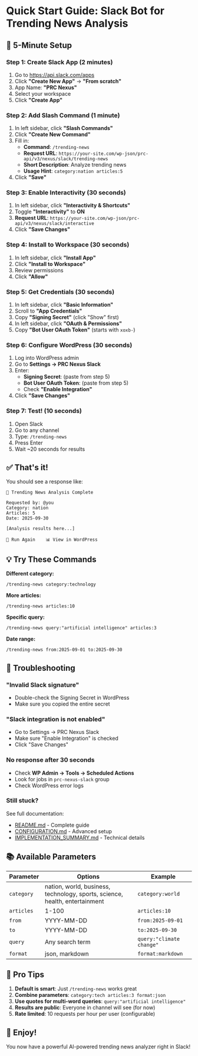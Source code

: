 # Quick Start Guide: Slack Bot for Trending News Analysis

## 🚀 5-Minute Setup

### Step 1: Create Slack App (2 minutes)

1. Go to <https://api.slack.com/apps>
2. Click **"Create New App"** → **"From scratch"**
3. App Name: **"PRC Nexus"**
4. Select your workspace
5. Click **"Create App"**

### Step 2: Add Slash Command (1 minute)

1. In left sidebar, click **"Slash Commands"**
2. Click **"Create New Command"**
3. Fill in:
    - **Command**: `/trending-news`
    - **Request URL**: `https://your-site.com/wp-json/prc-api/v3/nexus/slack/trending-news`
    - **Short Description**: Analyze trending news
    - **Usage Hint**: `category:nation articles:5`
4. Click **"Save"**

### Step 3: Enable Interactivity (30 seconds)

1. In left sidebar, click **"Interactivity & Shortcuts"**
2. Toggle **"Interactivity"** to **ON**
3. **Request URL**: `https://your-site.com/wp-json/prc-api/v3/nexus/slack/interactive`
4. Click **"Save Changes"**

### Step 4: Install to Workspace (30 seconds)

1. In left sidebar, click **"Install App"**
2. Click **"Install to Workspace"**
3. Review permissions
4. Click **"Allow"**

### Step 5: Get Credentials (30 seconds)

1. In left sidebar, click **"Basic Information"**
2. Scroll to **"App Credentials"**
3. Copy **"Signing Secret"** (click "Show" first)
4. In left sidebar, click **"OAuth & Permissions"**
5. Copy **"Bot User OAuth Token"** (starts with `xoxb-`)

### Step 6: Configure WordPress (30 seconds)

1. Log into WordPress admin
2. Go to **Settings → PRC Nexus Slack**
3. Enter:
    - **Signing Secret**: (paste from step 5)
    - **Bot User OAuth Token**: (paste from step 5)
    - Check **"Enable Integration"**
4. Click **"Save Changes"**

### Step 7: Test! (10 seconds)

1. Open Slack
2. Go to any channel
3. Type: `/trending-news`
4. Press Enter
5. Wait ~20 seconds for results

## ✅ That's it!

You should see a response like:

```
📰 Trending News Analysis Complete

Requested by: @you
Category: nation
Articles: 5
Date: 2025-09-30

[Analysis results here...]

🔄 Run Again    📊 View in WordPress
```

## 💡 Try These Commands

**Different category:**

```text
/trending-news category:technology
```

**More articles:**

```text
/trending-news articles:10
```

**Specific query:**

```text
/trending-news query:"artificial intelligence" articles:3
```

**Date range:**

```text
/trending-news from:2025-09-01 to:2025-09-30
```

## 🔧 Troubleshooting

### "Invalid Slack signature"

- Double-check the Signing Secret in WordPress
- Make sure you copied the entire secret

### "Slack integration is not enabled"

- Go to Settings → PRC Nexus Slack
- Make sure "Enable Integration" is checked
- Click "Save Changes"

### No response after 30 seconds

- Check **WP Admin → Tools → Scheduled Actions**
- Look for jobs in `prc-nexus-slack` group
- Check WordPress error logs

### Still stuck?

See full documentation:

- [README.md](README.md) - Complete guide
- [CONFIGURATION.md](CONFIGURATION.md) - Advanced setup
- [IMPLEMENTATION_SUMMARY.md](IMPLEMENTATION_SUMMARY.md) - Technical details

## 📚 Available Parameters

| Parameter  | Options                                                                     | Example                  |
| ---------- | --------------------------------------------------------------------------- | ------------------------ |
| `category` | nation, world, business, technology, sports, science, health, entertainment | `category:world`         |
| `articles` | 1-100                                                                       | `articles:10`            |
| `from`     | YYYY-MM-DD                                                                  | `from:2025-09-01`        |
| `to`       | YYYY-MM-DD                                                                  | `to:2025-09-30`          |
| `query`    | Any search term                                                             | `query:"climate change"` |
| `format`   | json, markdown                                                              | `format:markdown`        |

## 🎯 Pro Tips

1. **Default is smart**: Just `/trending-news` works great
2. **Combine parameters**: `category:tech articles:3 format:json`
3. **Use quotes for multi-word queries**: `query:"artificial intelligence"`
4. **Results are public**: Everyone in channel will see (for now)
5. **Rate limited**: 10 requests per hour per user (configurable)

## 🎉 Enjoy!

You now have a powerful AI-powered trending news analyzer right in Slack!
